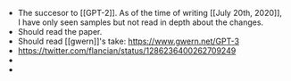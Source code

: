 - The succesor to [[GPT-2]]. As of the time of writing [[July 20th, 2020]], I have only seen samples but not read in depth about the changes.
- Should read the paper.
- Should read [[gwern]]'s take: https://www.gwern.net/GPT-3
- https://twitter.com/flancian/status/1286236400262709249
- 
- 
